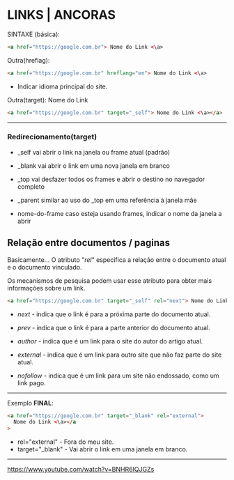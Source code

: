 # LINKS | ANCORAS

SINTAXE (básica):

```HTML
<a href="https://google.com.br"> Nome do Link <\a>
```

Outra(hreflag):

```HTML
<a href="https://google.com.br" hreflang="en"> Nome do Link <\a>
```

- Indicar idioma principal do site.

Outra(target):
Nome do Link

```html
<a href="https://google.com.br" target="_self"> Nome do Link <\a></a>
```

---

### Redirecionamento(target)

- \_self vai abrir o link na janela ou frame atual (padrão)

- \_blank vai abrir o link em uma nova janela em branco

- \_top vai desfazer todos os frames e abrir o destino no navegador completo

- \_parent similar ao uso do \_top em uma referência à janela mãe

- nome-do-frame caso esteja usando frames, indicar o nome da janela a abrir

## Relação entre documentos / paginas

Basicamente... O atributo "_rel_" especifica a relação entre o documento atual e o documento vinculado.

Os mecanismos de pesquisa podem usar esse atributo para obter mais informações sobre um link.

```html
<a href="https://google.com.br" target="_self" rel="next"> Nome do Link <\a></a>
```

- _next_ - indica que o link é para a próxima parte do documento atual.

- _prev_ - indica que o link é para a parte anterior do documento atual.

- _author_ - indica que é um link para o site do autor do artigo atual.

- _external_ - indica que é um link para outro site que não faz parte do site atual.

- _nofollow_ - indica que é um link para um site não endossado, como um link pago.

---

Exemplo **FINAL**:

```html
<a href="https://google.com.br" target="_blank" rel="external">
  Nome do Link <\a></a
>
```

- rel="external" - Fora do meu site.
- target="\_blank" - Vai abrir o link em uma janela em branco.

---

https://www.youtube.com/watch?v=BNHR6IQJGZs
